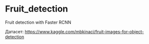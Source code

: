 # Fruit_detection
Fruit detection with Faster RCNN

Датасет: https://www.kaggle.com/mbkinaci/fruit-images-for-object-detection
